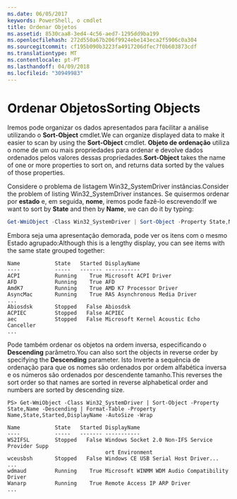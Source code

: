 ```yaml
---
ms.date: 06/05/2017
keywords: PowerShell, o cmdlet
title: Ordenar Objetos
ms.assetid: 8530caa8-3ed4-4c56-aed7-1295dd9ba199
ms.openlocfilehash: 272d550a67b206f9924ebe143eca2f5906c0a304
ms.sourcegitcommit: cf195b090b3223fa4917206dfec7f0b603873cdf
ms.translationtype: MT
ms.contentlocale: pt-PT
ms.lasthandoff: 04/09/2018
ms.locfileid: "30949983"
---
```

# <a name="sorting-objects"></a><span data-ttu-id="f1082-103">Ordenar Objetos</span><span class="sxs-lookup"><span data-stu-id="f1082-103">Sorting Objects</span></span>

<span data-ttu-id="f1082-104">Iremos pode organizar os dados apresentados para facilitar a análise utilizando o **Sort-Object** cmdlet.</span><span class="sxs-lookup"><span data-stu-id="f1082-104">We can organize displayed data to make it easier to scan by using the **Sort-Object** cmdlet.</span></span> <span data-ttu-id="f1082-105">**Objeto de ordenação** utiliza o nome de um ou mais propriedades para ordenar e devolve dados ordenados pelos valores dessas propriedades.</span><span class="sxs-lookup"><span data-stu-id="f1082-105">**Sort-Object** takes the name of one or more properties to sort on, and returns data sorted by the values of those properties.</span></span>

<span data-ttu-id="f1082-106">Considere o problema de listagem Win32_SystemDriver instâncias.</span><span class="sxs-lookup"><span data-stu-id="f1082-106">Consider the problem of listing Win32_SystemDriver instances.</span></span> <span data-ttu-id="f1082-107">Se quisermos ordenar por **estado** e, em seguida, **nome**, iremos pode fazê-lo escrevendo:</span><span class="sxs-lookup"><span data-stu-id="f1082-107">If we want to sort by **State** and then by **Name**, we can do it by typing:</span></span>

```powershell
Get-WmiObject -Class Win32_SystemDriver | Sort-Object -Property State,Name | Format-Table -Property Name,State,Started,DisplayName -AutoSize -Wrap
```

<span data-ttu-id="f1082-108">Embora seja uma apresentação demorada, pode ver os itens com o mesmo Estado agrupado:</span><span class="sxs-lookup"><span data-stu-id="f1082-108">Although this is a lengthy display, you can see items with the same state grouped together:</span></span>

```output
Name           State   Started DisplayName
----           -----   ------- -----------
ACPI           Running    True Microsoft ACPI Driver
AFD            Running    True AFD
AmdK7          Running    True AMD K7 Processor Driver
AsyncMac       Running    True RAS Asynchronous Media Driver
...
Abiosdsk       Stopped   False Abiosdsk
ACPIEC         Stopped   False ACPIEC
aec            Stopped   False Microsoft Kernel Acoustic Echo Canceller
...
```

<span data-ttu-id="f1082-109">Pode também ordenar os objetos na ordem inversa, especificando o **Descending** parâmetro.</span><span class="sxs-lookup"><span data-stu-id="f1082-109">You can also sort the objects in reverse order by specifying the **Descending** parameter.</span></span> <span data-ttu-id="f1082-110">Isto Inverte a sequência de ordenação para que os nomes são ordenados por ordem alfabética inversa e os números são ordenados por descendente tamanho.</span><span class="sxs-lookup"><span data-stu-id="f1082-110">This reverses the sort order so that names are sorted in reverse alphabetical order and numbers are sorted by descending size.</span></span>

```
PS> Get-WmiObject -Class Win32_SystemDriver | Sort-Object -Property State,Name -Descending | Format-Table -Property Name,State,Started,DisplayName -AutoSize -Wrap

Name           State   Started DisplayName
----           -----   ------- -----------
WS2IFSL        Stopped   False Windows Socket 2.0 Non-IFS Service Provider Supp
                               ort Environment
wceusbsh       Stopped   False Windows CE USB Serial Host Driver...
...
wdmaud         Running    True Microsoft WINMM WDM Audio Compatibility Driver
Wanarp         Running    True Remote Access IP ARP Driver
...
```
